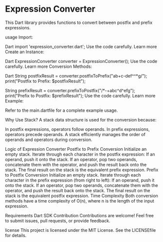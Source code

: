 

# Expression Converter
This Dart library provides functions to convert between postfix and prefix expressions.

usage
Import:

Dart
import 'expression_converter.dart';
Use the code carefully. Learn more
Create an Instance:

Dart
ExpressionConverter converter = ExpressionConverter();
Use the code carefully. Learn more
Conversion Methods:

Dart
String postfixResult = converter.postfixToPrefix("ab+c-def^^*g/");
print("Postfix to Prefix: $postfixResult");

String prefixResult = converter.prefixToPostfix("/*-+abc^d^efg");
print("Prefix to Postfix: $prefixResult");
Use the code carefully. Learn more
Example:

Refer to the main.dartfile for a complete example usage.

Why Use Stack?
A stack data structure is used for the conversion because:

In postfix expressions, operators follow operands.
In prefix expressions, operators precede operands.
A stack efficiently manages the order of operands and operators during conversion.

Logic of Expression Converter
Postfix to Prefix Conversion
Initialize an empty stack.
Iterate through each character in the postfix expression:
If an operand, push it onto the stack.
If an operator, pop two operands, concatenate them with the operator, and push the result back onto the stack.
The final result on the stack is the equivalent prefix expression.
Prefix to Postfix Conversion
Initialize an empty stack.
Iterate through each character in the prefix expression (from right to left):
If an operand, push it onto the stack.
If an operator, pop two operands, concatenate them with the operator, and push the result back onto the stack.
The final result on the stack is the equivalent postfix expression.
Time Complexity
Both conversion methods have a time complexity of O(n), where n is the length of the input expression.

Requirements
Dart SDK
Contribution
Contributions are welcome! Feel free to submit issues, pull requests, or provide feedback.

license
This project is licensed under the MIT License. See the LICENSEfile for details.
